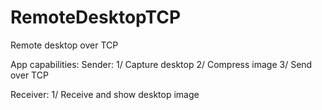# RemoteDesktopTCP
Remote desktop over TCP

App capabilities:
Sender:
1/ Capture desktop
2/ Compress image
3/ Send over TCP

Receiver:
1/ Receive and show desktop image
